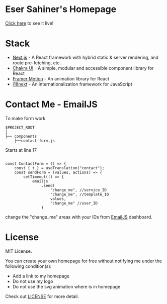 # Eser Sahiner's Homepage

[Click here](https://www.esersahiner.com/) to see it live!

# Stack

 - [Next.js](https://nextjs.org/) - A React framework with hybrid static & server rendering, and route pre-fetching, etc.
 - [Chakra UI](https://chakra-ui.com/) - A simple, modular and accessible component library for React
 - [Framer Motion](https://www.framer.com/motion/) - An animation library for React
 - [i18next](https://www.i18next.com/) - An internationalization framework for JavaScript

# Contact Me - EmailJS

To make form work

```
$PROJECT_ROOT
│
├── components
    ├──contact-form.js
```

Starts at line 17

```

const ContactForm = () => {
    const { t } = useTranslation("contact");
    const sendForm = (values, actions) => {
        setTimeout(() => {
            emailjs
                .send(
                    "change_me", //service_ID
                    "change_me", //template_ID
                    values,
                    "change_me" //user_ID
                )
```

change the "change_me" areas with your IDs from [EmailJS](https://dashboard.emailjs.com/) dashboard. 

# License

MIT License.

You can create your own homepage for free without notifying me under the following condition(s):

 - Add a link to my homepage
 - Do not use my logo
 - Do not use the svg animation where is in homepage

Check out [LICENSE](https://github.com/esershnr/esersahiner-homepage/blob/main/License) for more detail.
